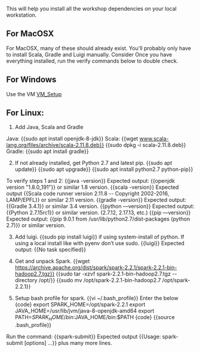 This will help you install all the workshop dependencies on your local workstation.


## For MacOSX 
For MacOSX, many of these should already exist. You'll probably only have to install Scala, Gradle and Luigi manually. 
Consider 
Once you have everything installed, run the verify commands below to double check. 

## For Windows

Use the VM [VM_Setup](https://github.com/bfemiano/song_plays_workshop_tutorial/blob/master/VM_Setup.md)

## For Linux:

1. Add Java, Scala and Gradle

Java: 
    {{sudo apt install openjdk-8-jdk}}
Scala: 
    {{wget www.scala-lang.org/files/archive/scala-2.11.8.deb}}
    {{sudo dpkg -i scala-2.11.8.deb}}
Gradle: 
    {{sudo apt install gradle}}

2. If not already installed, get Python 2.7 and latest pip. 
{{sudo apt update}}
{{sudo apt upgrade}}
{{sudo apt install python2.7 python-pip}}

To verify steps 1 and 2:
    {{java -version}} 
    Expected output: {{openjdk version "1.8.0_191"}} or similar 1.8 version. 
    {{scala -version}}
    Expected output {{Scala code runner version 2.11.8 -- Copyright 2002-2016, LAMP/EPFL}} or similar 2.11 version. 
    {{gradle -version}} 
    Expected output: {{Gradle 3.4.1}} or similar 3.4 version. 
    {{python —version}}
    Expected output: {{Python 2.7.15rc1}} or similar version. (2.7.12, 2.17.13, etc.)
    {{pip —version}}
    Expected output: {{pip 9.0.1 from /usr/lib/python2.7/dist-packages (python 2.7)}} or similar version. 
    
    
3. Add luigi. 
{{sudo pip install luigi}} if using system-install of python. If using a local install like with pyenv don’t use sudo. 
{{luigi}}
Expected output: {{No task specified}}

3. Get and unpack Spark.
{{wget https://archive.apache.org/dist/spark/spark-2.2.1/spark-2.2.1-bin-hadoop2.7.tgz}}
{{sudo tar -xzvf spark-2.2.1-bin-hadoop2.7.tgz --directory /opt/}}
{{sudo mv /opt/spark-2.2.1-bin-hadoop2.7 /opt/spark-2.2.1}}

4. Setup bash profile for spark. 
{{vi ~/.bash_profile}}
Enter the below
{code}
export SPARK_HOME=/opt/spark-2.2.1
export JAVA_HOME=/usr/lib/jvm/java-8-openjdk-amd64
export PATH=$SPARK_HOME/bin:$JAVA_HOME/bin:$PATH
{code}
{{source .bash_profile}}


Run the command: {{spark-submit}}
Expected output {{Usage: spark-submit [options] ...}} plus many more lines. 